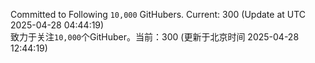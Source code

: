 Committed to Following `10,000` GitHubers. Current: <!-- FOLLOWING_COUNT -->300<!-- FOLLOWING_COUNT --> (Update at UTC <!-- LAST_UPDATED -->2025-04-28 04:44:19<!-- LAST_UPDATED -->)<br>
致力于关注`10,000`个GitHuber。当前：<!-- FOLLOWING_COUNT -->300<!-- FOLLOWING_COUNT --> (更新于北京时间 <!-- LAST_UPDATED_CST -->2025-04-28 12:44:19<!-- LAST_UPDATED_CST -->)
